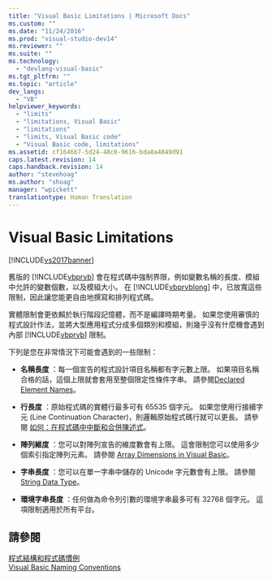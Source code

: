 ```yaml
---
title: "Visual Basic Limitations | Microsoft Docs"
ms.custom: ""
ms.date: "11/24/2016"
ms.prod: "visual-studio-dev14"
ms.reviewer: ""
ms.suite: ""
ms.technology: 
  - "devlang-visual-basic"
ms.tgt_pltfrm: ""
ms.topic: "article"
dev_langs: 
  - "VB"
helpviewer_keywords: 
  - "limits"
  - "limitations, Visual Basic"
  - "limitations"
  - "limits, Visual Basic code"
  - "Visual Basic code, limitations"
ms.assetid: cf1646b7-5d24-48c6-9616-bda8a4849d91
caps.latest.revision: 14
caps.handback.revision: 14
author: "stevehoag"
ms.author: "shoag"
manager: "wpickett"
translationtype: Human Translation
---
```

# Visual Basic Limitations
[!INCLUDE[vs2017banner](../../../csharp/includes/vs2017banner.md)]

舊版的 [!INCLUDE[vbprvb](../../../csharp/programming-guide/concepts/linq/includes/vbprvb_md.md)] 會在程式碼中強制界限，例如變數名稱的長度、模組中允許的變數個數，以及模組大小。  在 [!INCLUDE[vbprvblong](../../../visual-basic/developing-apps/customizing-extending-my/includes/vbprvblong_md.md)] 中，已放寬這些限制，因此讓您能更自由地撰寫和排列程式碼。  
  
 實體限制會更依賴於執行階段記憶體，而不是編譯時期考量。  如果您使用審慎的程式設計作法，並將大型應用程式分成多個類別和模組，則幾乎沒有什麼機會遇到內部 [!INCLUDE[vbprvb](../../../csharp/programming-guide/concepts/linq/includes/vbprvb_md.md)] 限制。  
  
 下列是您在非常情況下可能會遇到的一些限制：  
  
-   **名稱長度** ：每一個宣告的程式設計項目名稱都有字元數上限。  如果項目名稱合格的話，這個上限就會套用至整個限定性條件字串。  請參閱[Declared Element Names](../../../visual-basic/programming-guide/language-features/declared-elements/declared-element-names.md)。  
  
-   **行長度** ：原始程式碼的實體行最多可有 65535 個字元。  如果您使用行接續字元 \(Line Continuation Character\)，則邏輯原始程式碼行就可以更長。  請參閱 [如何：在程式碼中中斷和合併陳述式](../../../visual-basic/programming-guide/program-structure/how-to-break-and-combine-statements-in-code.md)。  
  
-   **陣列維度** ：您可以對陣列宣告的維度數會有上限。  這會限制您可以使用多少個索引指定陣列元素。  請參閱 [Array Dimensions in Visual Basic](../../../visual-basic/programming-guide/language-features/arrays/array-dimensions.md)。  
  
-   **字串長度** ：您可以在單一字串中儲存的 Unicode 字元數會有上限。  請參閱[String Data Type](../../../visual-basic/language-reference/data-types/string-data-type.md)。  
  
-   **環境字串長度** ：任何做為命令列引數的環境字串最多可有 32768 個字元。  這項限制適用於所有平台。  
  
## 請參閱  
 [程式結構和程式碼慣例](../../../visual-basic/programming-guide/program-structure/program-structure-and-code-conventions.md)   
 [Visual Basic Naming Conventions](../../../visual-basic/programming-guide/program-structure/naming-conventions.md)